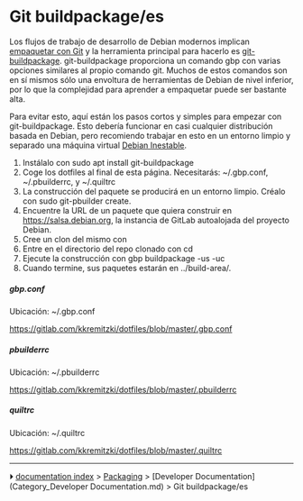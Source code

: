 # Git buildpackage/es
Los flujos de trabajo de desarrollo de Debian modernos implican [empaquetar con Git](https://wiki.debian.org/PackagingWithGit) y la herramienta principal para hacerlo es [git-buildpackage](http://honk.sigxcpu.org/projects/git-buildpackage/manual-html/gbp.html). git-buildpackage proporciona un comando gbp con varias opciones similares al propio comando git. Muchos de estos comandos son en sí mismos sólo una envoltura de herramientas de Debian de nivel inferior, por lo que la complejidad para aprender a empaquetar puede ser bastante alta.

Para evitar esto, aquí están los pasos cortos y simples para empezar con git-buildpackage. Esto debería funcionar en casi cualquier distribución basada en Debian, pero recomiendo trabajar en esto en un entorno limpio y separado una máquina virtual [Debian Inestable](Debian_Unstable/es.md).

1.  Instálalo con sudo apt install git-buildpackage
2.  Coge los dotfiles al final de esta página. Necesitarás: ~/.gbp.conf, ~/.pbuilderrc, y ~/.quiltrc
3.  La construcción del paquete se producirá en un entorno limpio. Créalo con sudo git-pbuilder create.
4.  Encuentre la URL de un paquete que quiera construir en <https://salsa.debian.org>, la instancia de GitLab autoalojada del proyecto Debian.
5.  Cree un clon del mismo con 
6.  Entre en el directorio del repo clonado con cd
7.  Ejecute la construcción con gbp buildpackage -us -uc
8.  Cuando termine, sus paquetes estarán en ../build-area/.

##### gbp.conf

Ubicación: ~/.gbp.conf

<https://gitlab.com/kkremitzki/dotfiles/blob/master/.gbp.conf>

##### pbuilderrc

Ubicación: ~/.pbuilderrc

<https://gitlab.com/kkremitzki/dotfiles/blob/master/.pbuilderrc>

##### quiltrc

Ubicación: ~/.quiltrc

<https://gitlab.com/kkremitzki/dotfiles/blob/master/.quiltrc>



---
⏵ [documentation index](../README.md) > [Packaging](Category_Packaging.md) > [Developer Documentation](Category_Developer Documentation.md) > Git buildpackage/es
